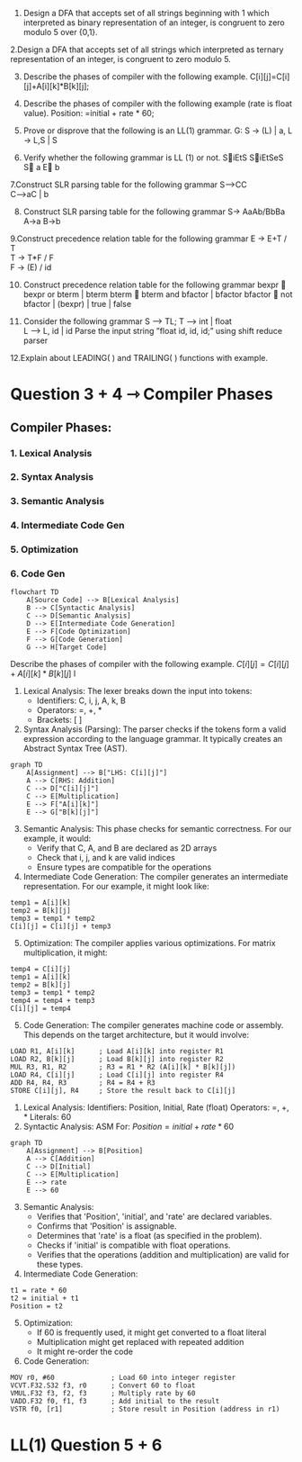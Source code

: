 1.	Design a DFA that accepts set of all strings beginning with 1 which interpreted as binary representation of an integer, is congruent to zero modulo 5 over {0,1}.

2.Design a DFA that accepts set of all strings which interpreted as ternary representation of an integer, is congruent to zero modulo 5.

3. Describe the phases of compiler with the following example.
C[i][j]=C[i][j]+A[i][k]*B[k][j];

4. Describe the phases of compiler with the following example (rate is float value).
Position: =initial  + rate * 60;

5. Prove or disprove that the following is an LL(1) grammar. 
G:  S → (L) | a,
L → L,S | S

6. Verify whether the following grammar is LL (1) or not.
SiEtS 
SiEtSeS
S a
E b

7.Construct SLR parsing table for the following grammar
S-->CC    
C-->aC | b

8. Construct SLR parsing table for the following grammar
S-> AaAb/BbBa
A->a
B->b

9.Construct precedence relation table for the following grammar
E → E+T / T  
T → T*F / F  
F → (E) / id 

10. Construct precedence relation table for the following grammar
bexpr  bexpr or bterm | bterm
bterm  bterm and bfactor | bfactor
bfactor  not bfactor | (bexpr) | true | false

11. Consider the following grammar
S –> TL; 
T –> int | float 	
L –> L, id | id 
Parse the input string  ”float id, id, id;”  using shift reduce parser
	
12.Explain about LEADING( ) and  TRAILING( ) functions with example.  


# Question 3 + 4 ⇾ Compiler Phases
## Compiler Phases:
### 1. Lexical Analysis
### 2. Syntax Analysis
### 3. Semantic Analysis
### 4. Intermediate Code Gen
### 5. Optimization
### 6. Code Gen


```mermaid
flowchart TD
    A[Source Code] --> B[Lexical Analysis]
    B --> C[Syntactic Analysis]
    C --> D[Semantic Analysis]
    D --> E[Intermediate Code Generation]
    E --> F[Code Optimization]
    F --> G[Code Generation]
    G --> H[Target Code]
```

Describe the phases of compiler with the following example.
$C[i][j]=C[i][j]+A[i][k]*B[k][j]$
l
1. Lexical Analysis: The lexer breaks down the input into tokens:
	- Identifiers: C, i, j, A, k, B
	- Operators: =, +, *
	- Brackets: [ ]
2. Syntax Analysis (Parsing): The parser checks if the tokens form a valid expression according to the language grammar. It typically creates an Abstract Syntax Tree (AST).

```mermaid
graph TD
	A[Assignment] --> B["LHS: C[i][j]"]
	A --> C[RHS: Addition]
	C --> D["C[i][j]"]
	C --> E[Multiplication]
	E --> F["A[i][k]"]
	E --> G["B[k][j]"]
```

3. Semantic Analysis: This phase checks for semantic correctness. For our example, it would:
	- Verify that C, A, and B are declared as 2D arrays
	- Check that i, j, and k are valid indices
	- Ensure types are compatible for the operations
4. Intermediate Code Generation: The compiler generates an intermediate representation. For our example, it might look like:
```Intermediate
temp1 = A[i][k]
temp2 = B[k][j]
temp3 = temp1 * temp2
C[i][j] = C[i][j] + temp3
```

5. Optimization: The compiler applies various optimizations. For matrix multiplication, it might:
```Optimized
temp4 = C[i][j]
temp1 = A[i][k]
temp2 = B[k][j]
temp3 = temp1 * temp2
temp4 = temp4 + temp3
C[i][j] = temp4
```
5. Code Generation: The compiler generates machine code or assembly. This depends on the target architecture, but it would involve:
```ASM
LOAD R1, A[i][k]      ; Load A[i][k] into register R1
LOAD R2, B[k][j]      ; Load B[k][j] into register R2
MUL R3, R1, R2        ; R3 = R1 * R2 (A[i][k] * B[k][j])
LOAD R4, C[i][j]      ; Load C[i][j] into register R4
ADD R4, R4, R3        ; R4 = R4 + R3
STORE C[i][j], R4     ; Store the result back to C[i][j]
```
1. Lexical Analysis:
	Identifiers: Position, Initial, Rate (float)
	Operators: =, +, *
	Literals: 60
2. Syntactic Analysis:
	ASM For: $Position = initial  + rate * 60$
```mermaid
graph TD
	A[Assignment] --> B[Position]
	A --> C[Addition]
	C --> D[Initial]
	C --> E[Multiplication]
	E --> rate
	E --> 60
```
3. Semantic Analysis:
	- Verifies that 'Position', 'initial', and 'rate' are declared variables.
	- Confirms that 'Position' is assignable.
	- Determines that 'rate' is a float (as specified in the problem).
	- Checks if 'initial' is compatible with float operations.
	- Verifies that the operations (addition and multiplication) are valid for these types.
4. Intermediate Code Generation:
```intermediate
t1 = rate * 60
t2 = initial + t1
Position = t2
```
5. Optimization:
	- If 60 is frequently used, it might get converted to a float literal
	- Multiplication might get replaced with repeated addition
	- It might re-order the code
6. Code Generation:
```ASM
MOV r0, #60              ; Load 60 into integer register
VCVT.F32.S32 f3, r0      ; Convert 60 to float
VMUL.F32 f3, f2, f3      ; Multiply rate by 60
VADD.F32 f0, f1, f3      ; Add initial to the result
VSTR f0, [r1]            ; Store result in Position (address in r1)
```

# LL(1) Question 5 + 6
